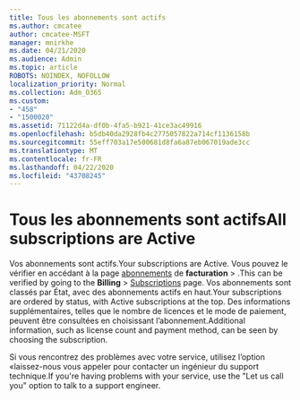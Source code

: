 ```yaml
---
title: Tous les abonnements sont actifs
ms.author: cmcatee
author: cmcatee-MSFT
manager: mnirkhe
ms.date: 04/21/2020
ms.audience: Admin
ms.topic: article
ROBOTS: NOINDEX, NOFOLLOW
localization_priority: Normal
ms.collection: Adm_O365
ms.custom:
- "458"
- "1500020"
ms.assetid: 71122d4a-df0b-4fa5-b921-41ce3ac49916
ms.openlocfilehash: b5db40da2928fb4c2775057822a714cf1136158b
ms.sourcegitcommit: 55eff703a17e500681d8fa6a87eb067019ade3cc
ms.translationtype: MT
ms.contentlocale: fr-FR
ms.lasthandoff: 04/22/2020
ms.locfileid: "43708245"
---
```

# <a name="all-subscriptions-are-active"></a><span data-ttu-id="546aa-102">Tous les abonnements sont actifs</span><span class="sxs-lookup"><span data-stu-id="546aa-102">All subscriptions are Active</span></span>

<span data-ttu-id="546aa-103">Vos abonnements sont actifs.</span><span class="sxs-lookup"><span data-stu-id="546aa-103">Your subscriptions are Active.</span></span> <span data-ttu-id="546aa-104">Vous pouvez le vérifier en accédant à la page [abonnements](https://go.microsoft.com/fwlink/p/?linkid=842054) de **facturation** \> .</span><span class="sxs-lookup"><span data-stu-id="546aa-104">This can be verified by going to the **Billing** \> [Subscriptions](https://go.microsoft.com/fwlink/p/?linkid=842054) page.</span></span> <span data-ttu-id="546aa-105">Vos abonnements sont classés par État, avec des abonnements actifs en haut.</span><span class="sxs-lookup"><span data-stu-id="546aa-105">Your subscriptions are ordered by status, with Active subscriptions at the top.</span></span> <span data-ttu-id="546aa-106">Des informations supplémentaires, telles que le nombre de licences et le mode de paiement, peuvent être consultées en choisissant l’abonnement.</span><span class="sxs-lookup"><span data-stu-id="546aa-106">Additional information, such as license count and payment method, can be seen by choosing the subscription.</span></span>
  
<span data-ttu-id="546aa-107">Si vous rencontrez des problèmes avec votre service, utilisez l’option «laissez-nous vous appeler pour contacter un ingénieur du support technique.</span><span class="sxs-lookup"><span data-stu-id="546aa-107">If you're having problems with your service, use the "Let us call you" option to talk to a support engineer.</span></span>